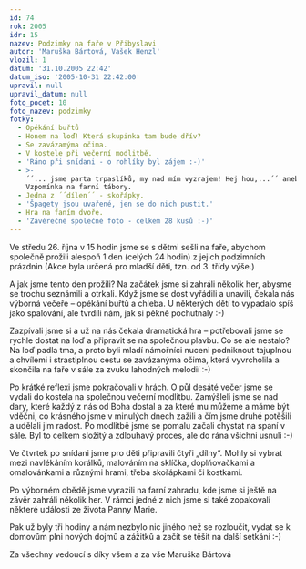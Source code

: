 ```yaml
---
id: 74
rok: 2005
idr: 15
nazev: Podzimky na faře v Přibyslavi
autor: 'Maruška Bártová, Vašek Henzl'
vlozil: 1
datum: '31.10.2005 22:42'
datum_iso: '2005-10-31 22:42:00'
upravil: null
upravil_datum: null
foto_pocet: 10
foto_nazev: podzimky
fotky:
  - Opékání buřtů
  - Honem na loď! Která skupinka tam bude dřív?
  - Se zavázamýma očima.
  - V kostele při večerní modlitbě.
  - 'Ráno při snídani - o rohlíky byl zájem :-)'
  - >-
    ´´... jsme parta trpaslíků, my nad mím vyzrajem! Hej hou,...´´ aneb
    Vzpomínka na farní tábory.
  - Jedna z ´´dílen´´ - skořápky.
  - 'Špagety jsou uvařené, jen se do nich pustit.'
  - Hra na faním dvoře.
  - 'Závěrečné společné foto - celkem 28 kusů :-)'
---
```

Ve středu 26. října v 15 hodin jsme se s dětmi sešli na faře, abychom společně prožili alespoň 1 den (celých 24 hodin) z jejich podzimních prázdnin (Akce byla určená pro mladší děti, tzn. od 3. třídy výše.)<p>
A jak jsme tento den prožili? Na začátek jsme si zahráli několik her, abysme se trochu seznámili a otrkali. Když jsme se dost vyřádili a unavili, čekala nás výborná večeře – opékání buřtů a chleba. U některých dětí to vypadalo spíš jako spalování, ale tvrdili nám, jak si pěkně pochutnaly :-) <p>
Zazpívali jsme si a už na nás čekala dramatická hra – potřebovali jsme se rychle dostat na loď a připravit se na společnou plavbu. Co se ale nestalo? Na loď padla tma, a proto byli mladí námořníci nuceni podniknout tajuplnou a chvílemi i strastiplnou cestu se zavázanýma očima, která vyvrcholila a skončila na faře v sále za zvuku lahodných melodií :-)<p>
Po krátké reflexi jsme pokračovali v hrách. O půl desáté večer jsme se vydali do kostela na společnou večerní modlitbu. Zamýšleli jsme se nad dary, které každý z nás od Boha dostal a za které mu můžeme a máme být vděčni, co krásného jsme v minulých dnech zažili a čím jsme druhé potěšili a udělali jim radost. Po modlitbě jsme se pomalu začali chystat na spaní v sále. Byl to celkem složitý a zdlouhavý proces, ale do rána všichni usnuli :-)<p>
Ve čtvrtek po snídani jsme pro děti připravili čtyři „dílny“. Mohly si vybrat mezi navlékáním korálků, malováním na sklíčka, doplňovačkami a omalovánkami a různými hrami, třeba skořápkami či kostkami.<p>
Po výborném obědě jsme vyrazili na farní zahradu, kde jsme si ještě na závěr zahráli několik her. V rámci jedné z nich jsme si také zopakovali některé události ze života Panny Marie.<p>
Pak už byly tři hodiny a nám nezbylo nic jiného než se rozloučit, vydat se k domovům plni nových dojmů a zážitků a začít se těšit na další setkání :-)<p>
Za všechny vedoucí s díky všem a za vše Maruška Bártová<p>
<p>
